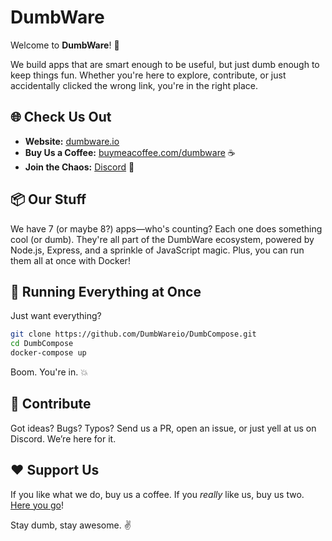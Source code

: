 # DumbWare

Welcome to **DumbWare**! 🚀

We build apps that are smart enough to be useful, but just dumb enough to keep things fun. Whether you're here to explore, contribute, or just accidentally clicked the wrong link, you're in the right place.

## 🌐 Check Us Out
- **Website:** [dumbware.io](https://www.dumbware.io/)
- **Buy Us a Coffee:** [buymeacoffee.com/dumbware](https://buymeacoffee.com/dumbware) ☕
- **Join the Chaos:** [Discord](https://discord.gg/zJutzxWyq2) 💬

## 📦 Our Stuff
We have 7 (or maybe 8?) apps—who's counting? Each one does something cool (or dumb). They're all part of the DumbWare ecosystem, powered by Node.js, Express, and a sprinkle of JavaScript magic. Plus, you can run them all at once with Docker!

## 🐳 Running Everything at Once
Just want everything?

```bash
git clone https://github.com/DumbWareio/DumbCompose.git
cd DumbCompose
docker-compose up
```

Boom. You're in. 💥

## 🤝 Contribute
Got ideas? Bugs? Typos? Send us a PR, open an issue, or just yell at us on Discord. We’re here for it.

## ❤️ Support Us
If you like what we do, buy us a coffee. If you *really* like us, buy us two. [Here you go](https://buymeacoffee.com/dumbware)!

Stay dumb, stay awesome. ✌️

